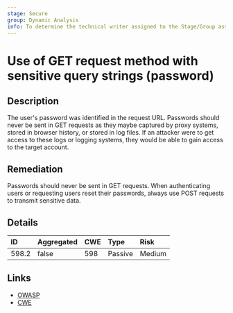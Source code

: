 ```yaml
---
stage: Secure
group: Dynamic Analysis
info: To determine the technical writer assigned to the Stage/Group associated with this page, see https://about.gitlab.com/handbook/engineering/ux/technical-writing/#assignments
---
```


# Use of GET request method with sensitive query strings (password)

## Description

The user's password was identified in the request URL. Passwords should never be sent in GET
requests as they maybe captured by proxy systems, stored in browser history, or stored in
log files. If an attacker were to get access to these logs or logging systems, they would
be able to gain access to the target account.

## Remediation

Passwords should never be sent in GET requests. When authenticating users or requesting users
reset their passwords, always use POST requests to transmit sensitive data.

## Details

| ID | Aggregated | CWE | Type | Risk |
|:---|:--------|:--------|:--------|:--------|
| 598.2 | false | 598 | Passive | Medium |

## Links

- [OWASP](https://owasp.org/www-community/vulnerabilities/Information_exposure_through_query_strings_in_url)
- [CWE](https://cwe.mitre.org/data/definitions/598.html)
